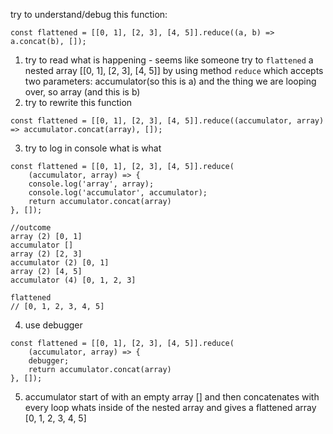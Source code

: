 try to understand/debug this function:
```
const flattened = [[0, 1], [2, 3], [4, 5]].reduce((a, b) => a.concat(b), []);
```
1) try to read what is happening - seems like someone try to `flattened` a nested array [[0, 1], [2, 3], [4, 5]] by using method `reduce` which accepts two parameters: accumulator(so this is a) and the thing we are looping over, so array (and this is b)
2) try to rewrite this function
```
const flattened = [[0, 1], [2, 3], [4, 5]].reduce((accumulator, array) => accumulator.concat(array), []);
```
3) try to log in console what is what
```
const flattened = [[0, 1], [2, 3], [4, 5]].reduce(
    (accumulator, array) => {
    console.log('array', array);
    console.log('accumulator', accumulator);    
    return accumulator.concat(array)
}, []);

//outcome
array (2) [0, 1]
accumulator []
array (2) [2, 3]
accumulator (2) [0, 1]
array (2) [4, 5]
accumulator (4) [0, 1, 2, 3]

flattened
// [0, 1, 2, 3, 4, 5]
```
4) use debugger
```
const flattened = [[0, 1], [2, 3], [4, 5]].reduce(
    (accumulator, array) => {
    debugger;   
    return accumulator.concat(array)
}, []);
```
5) accumulator start of with an empty array [] and then concatenates with every loop whats inside of the nested array and gives a flattened array [0, 1, 2, 3, 4, 5]



